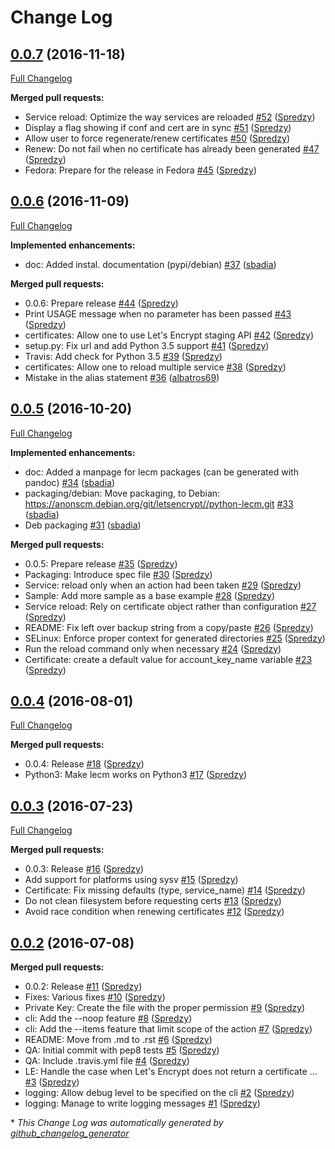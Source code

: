 # Change Log

## [0.0.7](https://github.com/Spredzy/lecm/tree/0.0.7) (2016-11-18)

[Full Changelog](https://github.com/Spredzy/lecm/compare/0.0.6...0.0.7)

**Merged pull requests:**

- Service reload: Optimize the way services are reloaded [\#52](https://github.com/Spredzy/lecm/pull/52) ([Spredzy](https://github.com/Spredzy))
- Display a flag showing if conf and cert are in sync [\#51](https://github.com/Spredzy/lecm/pull/51) ([Spredzy](https://github.com/Spredzy))
- Allow user to force regenerate/renew certificates [\#50](https://github.com/Spredzy/lecm/pull/50) ([Spredzy](https://github.com/Spredzy))
- Renew: Do not fail when no certificate has already been generated [\#47](https://github.com/Spredzy/lecm/pull/47) ([Spredzy](https://github.com/Spredzy))
- Fedora: Prepare for the release in Fedora [\#45](https://github.com/Spredzy/lecm/pull/45) ([Spredzy](https://github.com/Spredzy))

## [0.0.6](https://github.com/Spredzy/lecm/tree/0.0.6) (2016-11-09)
[Full Changelog](https://github.com/Spredzy/lecm/compare/0.0.5...0.0.6)

**Implemented enhancements:**

- doc: Added instal. documentation \(pypi/debian\) [\#37](https://github.com/Spredzy/lecm/pull/37) ([sbadia](https://github.com/sbadia))

**Merged pull requests:**

- 0.0.6: Prepare release [\#44](https://github.com/Spredzy/lecm/pull/44) ([Spredzy](https://github.com/Spredzy))
- Print USAGE message when no parameter has been passed [\#43](https://github.com/Spredzy/lecm/pull/43) ([Spredzy](https://github.com/Spredzy))
- certificates: Allow one to use Let's Encrypt staging API [\#42](https://github.com/Spredzy/lecm/pull/42) ([Spredzy](https://github.com/Spredzy))
- setup.py: Fix url and add Python 3.5 support [\#41](https://github.com/Spredzy/lecm/pull/41) ([Spredzy](https://github.com/Spredzy))
- Travis: Add check for Python 3.5 [\#39](https://github.com/Spredzy/lecm/pull/39) ([Spredzy](https://github.com/Spredzy))
- certificates: Allow one to reload multiple service [\#38](https://github.com/Spredzy/lecm/pull/38) ([Spredzy](https://github.com/Spredzy))
- Mistake in the alias statement [\#36](https://github.com/Spredzy/lecm/pull/36) ([albatros69](https://github.com/albatros69))

## [0.0.5](https://github.com/Spredzy/lecm/tree/0.0.5) (2016-10-20)
[Full Changelog](https://github.com/Spredzy/lecm/compare/0.0.4...0.0.5)

**Implemented enhancements:**

- doc: Added a manpage for lecm packages \(can be generated with pandoc\) [\#34](https://github.com/Spredzy/lecm/pull/34) ([sbadia](https://github.com/sbadia))
- packaging/debian: Move packaging, to Debian: https://anonscm.debian.org/git/letsencrypt//python-lecm.git [\#33](https://github.com/Spredzy/lecm/pull/33) ([sbadia](https://github.com/sbadia))
- Deb packaging [\#31](https://github.com/Spredzy/lecm/pull/31) ([sbadia](https://github.com/sbadia))

**Merged pull requests:**

- 0.0.5: Prepare release [\#35](https://github.com/Spredzy/lecm/pull/35) ([Spredzy](https://github.com/Spredzy))
- Packaging: Introduce spec file [\#30](https://github.com/Spredzy/lecm/pull/30) ([Spredzy](https://github.com/Spredzy))
- Service: reload only when an action had been taken [\#29](https://github.com/Spredzy/lecm/pull/29) ([Spredzy](https://github.com/Spredzy))
- Sample: Add more sample as a base example [\#28](https://github.com/Spredzy/lecm/pull/28) ([Spredzy](https://github.com/Spredzy))
- Service reload: Rely on certificate object rather than configuration [\#27](https://github.com/Spredzy/lecm/pull/27) ([Spredzy](https://github.com/Spredzy))
- README: Fix left over backup string from a copy/paste [\#26](https://github.com/Spredzy/lecm/pull/26) ([Spredzy](https://github.com/Spredzy))
- SELinux: Enforce proper context for generated directories [\#25](https://github.com/Spredzy/lecm/pull/25) ([Spredzy](https://github.com/Spredzy))
- Run the reload command only when necessary [\#24](https://github.com/Spredzy/lecm/pull/24) ([Spredzy](https://github.com/Spredzy))
- Certificate: create a default value for account\_key\_name variable [\#23](https://github.com/Spredzy/lecm/pull/23) ([Spredzy](https://github.com/Spredzy))

## [0.0.4](https://github.com/Spredzy/lecm/tree/0.0.4) (2016-08-01)
[Full Changelog](https://github.com/Spredzy/lecm/compare/0.0.3...0.0.4)

**Merged pull requests:**

- 0.0.4: Release [\#18](https://github.com/Spredzy/lecm/pull/18) ([Spredzy](https://github.com/Spredzy))
- Python3: Make lecm works on Python3 [\#17](https://github.com/Spredzy/lecm/pull/17) ([Spredzy](https://github.com/Spredzy))

## [0.0.3](https://github.com/Spredzy/lecm/tree/0.0.3) (2016-07-23)
[Full Changelog](https://github.com/Spredzy/lecm/compare/0.0.2...0.0.3)

**Merged pull requests:**

- 0.0.3: Release [\#16](https://github.com/Spredzy/lecm/pull/16) ([Spredzy](https://github.com/Spredzy))
- Add support for platforms using sysv [\#15](https://github.com/Spredzy/lecm/pull/15) ([Spredzy](https://github.com/Spredzy))
- Certificate: Fix missing defaults \(type, service\_name\) [\#14](https://github.com/Spredzy/lecm/pull/14) ([Spredzy](https://github.com/Spredzy))
- Do not clean filesystem before requesting certs [\#13](https://github.com/Spredzy/lecm/pull/13) ([Spredzy](https://github.com/Spredzy))
- Avoid race condition when renewing certificates [\#12](https://github.com/Spredzy/lecm/pull/12) ([Spredzy](https://github.com/Spredzy))

## [0.0.2](https://github.com/Spredzy/lecm/tree/0.0.2) (2016-07-08)
**Merged pull requests:**

- 0.0.2: Release [\#11](https://github.com/Spredzy/lecm/pull/11) ([Spredzy](https://github.com/Spredzy))
- Fixes: Various fixes [\#10](https://github.com/Spredzy/lecm/pull/10) ([Spredzy](https://github.com/Spredzy))
- Private Key: Create the file with the proper permission [\#9](https://github.com/Spredzy/lecm/pull/9) ([Spredzy](https://github.com/Spredzy))
- cli: Add the --noop feature [\#8](https://github.com/Spredzy/lecm/pull/8) ([Spredzy](https://github.com/Spredzy))
- cli: Add the --items feature that limit scope of the action [\#7](https://github.com/Spredzy/lecm/pull/7) ([Spredzy](https://github.com/Spredzy))
- README: Move from .md to .rst [\#6](https://github.com/Spredzy/lecm/pull/6) ([Spredzy](https://github.com/Spredzy))
- QA: Initial commit with pep8 tests [\#5](https://github.com/Spredzy/lecm/pull/5) ([Spredzy](https://github.com/Spredzy))
- QA: Include .travis.yml file [\#4](https://github.com/Spredzy/lecm/pull/4) ([Spredzy](https://github.com/Spredzy))
- LE: Handle the case when Let's Encrypt does not return a certificate … [\#3](https://github.com/Spredzy/lecm/pull/3) ([Spredzy](https://github.com/Spredzy))
- logging: Allow debug level to be specified on the cli [\#2](https://github.com/Spredzy/lecm/pull/2) ([Spredzy](https://github.com/Spredzy))
- logging: Manage to write logging messages [\#1](https://github.com/Spredzy/lecm/pull/1) ([Spredzy](https://github.com/Spredzy))



\* *This Change Log was automatically generated by [github_changelog_generator](https://github.com/skywinder/Github-Changelog-Generator)*
